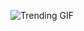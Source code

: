 
<!-- GIF_SECTION -->
![Trending GIF](https://media3.giphy.com/media/v1.Y2lkPThiYjIxNzcycmZseXczMTZ3MWE5ZWRsemFjbXZwaWhxNWZ1aHlneWR5MWdmMW9qcyZlcD12MV9naWZzX3NlYXJjaCZjdD1n/khMQDMRqOBEToISmyp/giphy.gif)
<!-- END_GIF_SECTION -->
